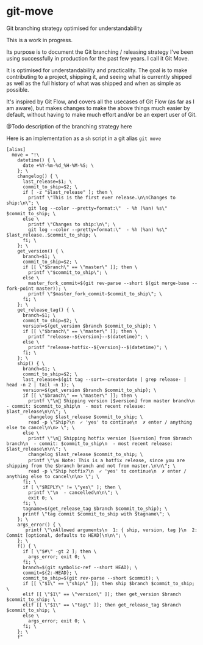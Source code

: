 # git-move
Git branching strategy optimised for understandability

This is a work in progress. 

Its purpose is to document the Git branching / releasing strategy I've been using successfully in production for the past few years. I call it Git Move.

It is optimised for understandability and practicality. The goal is to make contributing to a project, shipping it, and seeing  what is currently shipped as well as the full history of what was shipped and when as simple as possible. 

It's inspired by Git Flow, and covers all the usecases of Git Flow (as far as I am aware), but makes changes to make the above things much easier by default, without having to make much effort and/or be an expert user of Git.

@Todo description of the branching strategy here

Here is an implementation as a `sh` script in a git alias `git move`

```
[alias]
  move = "!\
    datetime() { \
      date +%Y-%m-%d_%H-%M-%S; \
    }; \
    changelog() { \
      last_release=$1; \
      commit_to_ship=$2; \
      if [ -z "$last_release" ]; then \
        printf \"This is the first ever release.\n\nChanges to ship:\n\"; \
        git log --color --pretty=format:\"  - %h (%an) %s\" $commit_to_ship; \
      else \
        printf \"Changes to ship:\n\"; \
        git log --color --pretty=format:\"  - %h (%an) %s\" $last_release..$commit_to_ship; \
      fi; \
    }; \
    get_version() { \
      branch=$1; \
      commit_to_ship=$2; \
      if [[ \"$branch\" == \"master\" ]]; then \
        printf \"$commit_to_ship\"; \
      else \
        master_fork_commit=$(git rev-parse --short $(git merge-base --fork-point master)); \
        printf \"$master_fork_commit-$commit_to_ship\"; \
      fi; \
    }; \
    get_release_tag() { \
      branch=$1; \
      commit_to_ship=$2; \
      version=$(get_version $branch $commit_to_ship); \
      if [[ \"$branch\" == \"master\" ]]; then \
        printf "release--${version}--$(datetime)"; \
      else \
        printf "release-hotfix--${version}--$(datetime)"; \
      fi; \
    }; \
    ship() { \
      branch=$1; \
      commit_to_ship=$2; \
      last_release=$(git tag --sort=-creatordate | grep release- | head -n 2 | tail -n 1); \
      version=$(get_version $branch $commit_to_ship); \
      if [[ \"$branch\" == \"master\" ]]; then \
        printf \"\n🚚 Shipping version [$version] from master branch\n  - commit: $commit_to_ship\n  - most recent release: $last_release\n\n\"; \
        changelog $last_release $commit_to_ship; \
        read -p \"Ship?\n  ✓ 'yes' to continue\n  ✗ enter / anything else to cancel\n\n> \"; \
      else \
        printf \"\n🚚 Shipping hotfix version [$version] from $branch branch\n  - commit: $commit_to_ship\n  - most recent release: $last_release\n\n\"; \
        changelog $last_release $commit_to_ship; \
        printf \"\nℹ️ Note: This is a hotfix release, since you are shipping from the $branch branch and not from master.\n\n\"; \
        read -p \"Ship hotfix?\n  ✓ 'yes' to continue\n  ✗ enter / anything else to cancel\n\n> \"; \
      fi; \
      if [ \"$REPLY\" != \"yes\" ]; then \
        printf \"\n  - cancelled\n\n\"; \
        exit 0; \
      fi; \
      tagname=$(get_release_tag $branch $commit_to_ship); \
      printf \"tag commit $commit_to_ship with $tagname\"; \
    }; \
    args_error() { \
       printf \"\nAllowed arguments\n  1: { ship, version, tag }\n  2: Commit [optional, defaults to HEAD]\n\n\"; \
    }; \
    f() { \
      if [ \"$#\" -gt 2 ]; then \
        args_error; exit 0; \
      fi; \
      branch=$(git symbolic-ref --short HEAD); \
      commit=${2:-HEAD}; \
      commit_to_ship=$(git rev-parse --short $commit); \
      if [[ \"$1\" == \"ship\" ]]; then ship $branch $commit_to_ship; \
      elif [[ \"$1\" == \"version\" ]]; then get_version $branch $commit_to_ship; \
      elif [[ \"$1\" == \"tag\" ]]; then get_release_tag $branch $commit_to_ship; \
      else \
        args_error; exit 0; \
      fi; \
    }; \
    f"
```
